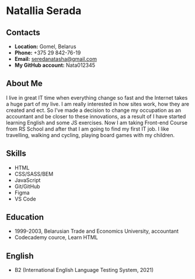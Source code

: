 # Natallia Serada

## Contacts
  - **Location:**  Gomel, Belarus
  - **Phone:**  +375 29 842-76-19
  - **Email:**  seredanatasha@gmail.com
  - **My GitHub account:**  Nata012345

  ## About Me
I live in great IT time when everything change so fast and the Internet takes a huge part of my live. I am really interested in how sites work, how they are created and ect. So I’ve made a decision to change my occupation as an accountant and be closer to these innovations, as a result of I have started learning English and some JS exercises. Now I am taking Front-end Course from RS School and after that I am going to find my first IT job. I like travelling, walking and cycling, playing board games with my children.

## Skills
  - HTML
  - CSS/SASS/BEM
  - JavaScript
  - Git/GitHub
  - Figma
  - VS Code

  ## Education
  - 1999-2003, Belarusian Trade and Economics University, accountant
  - Codecademy cource, Learn HTML 

  ## English
  - B2 (International English Language Testing System, 2021)
